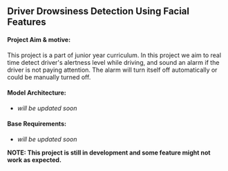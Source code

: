 ## Driver Drowsiness Detection Using Facial Features  
#### Project Aim & motive:  
This project is a part of junior year curriculum. In this project we aim to real time detect driver's alertness level while driving, and sound an alarm if the   driver is not paying attention. The alarm will turn itself off automatically or could be manually turned off.

#### Model Architecture:  
- _will be updated soon_  

#### Base Requirements:  
- _will be updated soon_  
  
 
**NOTE: This project is still in development and some feature might not work as expected.** 


